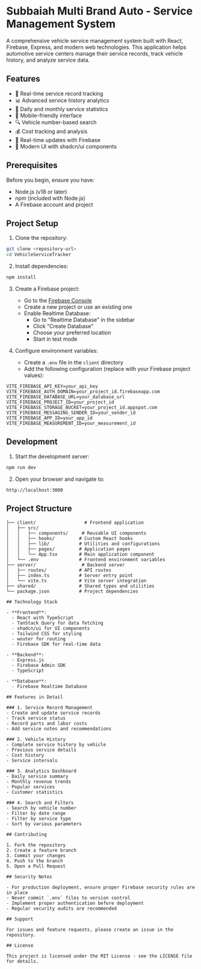 # Subbaiah Multi Brand Auto - Service Management System

A comprehensive vehicle service management system built with React, Firebase, Express, and modern web technologies. This application helps automotive service centers manage their service records, track vehicle history, and analyze service data.

## Features

- 🚗 Real-time service record tracking
- 📊 Advanced service history analytics
- 📅 Daily and monthly service statistics
- 📱 Mobile-friendly interface
- 🔍 Vehicle number-based search
- 💰 Cost tracking and analysis
- 🔄 Real-time updates with Firebase
- 🎨 Modern UI with shadcn/ui components

## Prerequisites

Before you begin, ensure you have:
- Node.js (v18 or later)
- npm (included with Node.js)
- A Firebase account and project

## Project Setup

1. Clone the repository:
```bash
git clone <repository-url>
cd VehicleServiceTracker
```

2. Install dependencies:
```bash
npm install
```

3. Create a Firebase project:
   - Go to the [Firebase Console](https://console.firebase.google.com/)
   - Create a new project or use an existing one
   - Enable Realtime Database:
     - Go to "Realtime Database" in the sidebar
     - Click "Create Database"
     - Choose your preferred location
     - Start in test mode

4. Configure environment variables:
   - Create a `.env` file in the `client` directory
   - Add the following configuration (replace with your Firebase project values):
```env
VITE_FIREBASE_API_KEY=your_api_key
VITE_FIREBASE_AUTH_DOMAIN=your_project_id.firebaseapp.com
VITE_FIREBASE_DATABASE_URL=your_database_url
VITE_FIREBASE_PROJECT_ID=your_project_id
VITE_FIREBASE_STORAGE_BUCKET=your_project_id.appspot.com
VITE_FIREBASE_MESSAGING_SENDER_ID=your_sender_id
VITE_FIREBASE_APP_ID=your_app_id
VITE_FIREBASE_MEASUREMENT_ID=your_measurement_id
```

## Development

1. Start the development server:
```bash
npm run dev
```

2. Open your browser and navigate to:
```
http://localhost:3000
```

## Project Structure

```
├── client/                  # Frontend application
│   ├── src/
│   │   ├── components/     # Reusable UI components
│   │   ├── hooks/         # Custom React hooks
│   │   ├── lib/           # Utilities and configurations
│   │   ├── pages/         # Application pages
│   │   └── App.tsx        # Main application component
│   └── .env               # Frontend environment variables
├── server/                 # Backend server
│   ├── routes/            # API routes
│   ├── index.ts           # Server entry point
│   └── vite.ts            # Vite server integration
├── shared/                # Shared types and utilities
└── package.json           # Project dependencies

## Technology Stack

- **Frontend**:
  - React with TypeScript
  - TanStack Query for data fetching
  - shadcn/ui for UI components
  - Tailwind CSS for styling
  - wouter for routing
  - Firebase SDK for real-time data

- **Backend**:
  - Express.js
  - Firebase Admin SDK
  - TypeScript

- **Database**:
  - Firebase Realtime Database

## Features in Detail

### 1. Service Record Management
- Create and update service records
- Track service status
- Record parts and labor costs
- Add service notes and recommendations

### 2. Vehicle History
- Complete service history by vehicle
- Previous service details
- Cost history
- Service intervals

### 3. Analytics Dashboard
- Daily service summary
- Monthly revenue trends
- Popular services
- Customer statistics

### 4. Search and Filters
- Search by vehicle number
- Filter by date range
- Filter by service type
- Sort by various parameters

## Contributing

1. Fork the repository
2. Create a feature branch
3. Commit your changes
4. Push to the branch
5. Open a Pull Request

## Security Notes

- For production deployment, ensure proper Firebase security rules are in place
- Never commit `.env` files to version control
- Implement proper authentication before deployment
- Regular security audits are recommended

## Support

For issues and feature requests, please create an issue in the repository.

## License

This project is licensed under the MIT License - see the LICENSE file for details.
